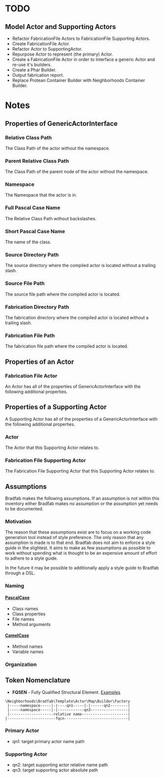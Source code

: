 # TODO
## Model Actor and Supporting Actors
* Refactor FabricationFile Actors to FabricationFile Supporting Actors.
* Create FabricationFile Actor.
* Refactor Actor to SupportingActor.
* Repurpose Actor to represent (the primary) Actor.
* Create a FabricationFile Actor in order to Interface a generic Actor and re-use it's builders.
* Create a Phar Builder.
* Output fabrication report.
* Replace Protean Container Builder with Neighborhoods Container Builder.

# Notes

## Properties of GenericActorInterface

### Relative Class Path
The Class Path of the actor without the namespace.

### Parent Relative Class Path
The Class Path of the parent node of the actor without the namespace.

### Namespace
The Namespace that the actor is in.

### Full Pascal Case Name
The Relative Class Path without backslashes.

### Short Pascal Case Name
The name of the class.

### Source Directory Path
The source directory where the compiled actor is located without a trailing slash.

### Source File Path
The source file path where the compiled actor is located.

### Fabrication Directory Path
The fabrication directory where the compiled actor is located without a trailing slash.

### Fabrication File Path
The fabrication file path where the compiled actor is located.

## Properties of an Actor

### Fabrication File Actor
An Actor has all of the properties of GenericActorInterface with the following additional properties.

## Properties of a Supporting Actor
A Supporting Actor has all of the properties of a GenericActorInterface with the following additional properties.

### Actor
The Actor that this Supporting Actor relates to.

### Fabrication File Supporting Actor
The Fabrication File Supporting Actor that this Supporting Actor relates to.

## Assumptions
Bradfab makes the following assumptions. If an assumption is not within this inventory either Bradfab makes no assumption or the assumption yet needs to be documented.

### Motivation
The reason that these assumptions exist are to focus on a working code generation tool instead of style preference. The only reason that any assumption is made is to that end. Bradfab does not aim to enforce a style guide in the slightest. It aims to make as few assumptions as possible to work without spending what is thought to be an expensive amount of effort to adhere to a style guide.

In the future it may be possible to additionally apply a style guide to Bradfab through a DSL.

### Naming 
#### [PascalCase](https://chaseonsoftware.com/most-common-programming-case-types/#pascalcase)
* Class names
* Class properties
* File names
* Method arguments

#### [CamelCase](https://chaseonsoftware.com/most-common-programming-case-types/#camelcase)
* Method names
* Variable names

### Organization

## Token Nomenclature
* **FQSEN** - Fully Qualified Structural Element. [Examples](https://github.com/php-fig/fig-standards/blob/master/proposed/phpdoc-tags.md#examples-10)

```
\Neighborhoods\Bradfab\Template\Actor\Map\Builder\Factory
 |-----namespace-----|-|----qn1-----|-|------qn2--------|
 |-----namespace-----|-|------------qn3-----------------|
 |--------------------relative name---------------------|
|----------------------fqcn-----------------------------|
```



### Primary Actor
* qn1: target primary actor name path

### Supporting Actor
* qn2: target supporting actor relative name path
* qn3: target supporting actor absolute path
